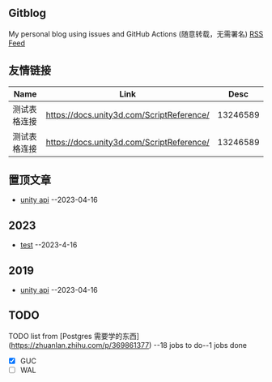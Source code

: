 ## Gitblog
My personal blog using issues and GitHub Actions (随意转载，无需署名)
[RSS Feed](https://raw.githubusercontent.com/yihong0618/gitblog/master/feed.xml)

## 友情链接
| Name | Link | Desc | 
 | ---- | ---- | ---- |
| 测试表格连接 | https://docs.unity3d.com/ScriptReference/ | 13246589 |
| 测试表格连接 | https://docs.unity3d.com/ScriptReference/ | 13246589 |

## 置顶文章
- [unity api](https://docs.unity3d.com/ScriptReference/) --2023-04-16

## 2023
- [test](https://github.com/lingyiq/lingyiq/blob/gh-pages/2023/test.txt) --2023-4-16

## 2019
- [unity api](https://docs.unity3d.com/ScriptReference/) --2023-04-16

## TODO
TODO list from [Postgres 需要学的东西] (https://zhuanlan.zhihu.com/p/369861377) --18 jobs to do--1 jobs done
- [x] GUC
- [ ] WAL
